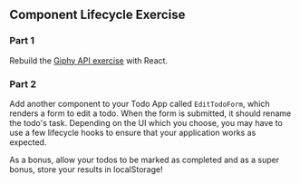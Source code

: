 ## Component Lifecycle Exercise

### Part 1 

Rebuild the [Giphy API exercise](https://github.com/rithmschool/intermediate_js_exercises/tree/master/ajax_with_jquery_exercise/giphy_example) with React.

### Part 2

Add another component to your Todo App called `EditTodoForm`, which renders a form to edit a todo. When the form is submitted, it should rename the todo's task. Depending on the UI which you choose, you may have to use a few lifecycle hooks to ensure that your application works as expected.


As a bonus, allow your todos to be marked as completed and as a super bonus, store your results in localStorage! 
